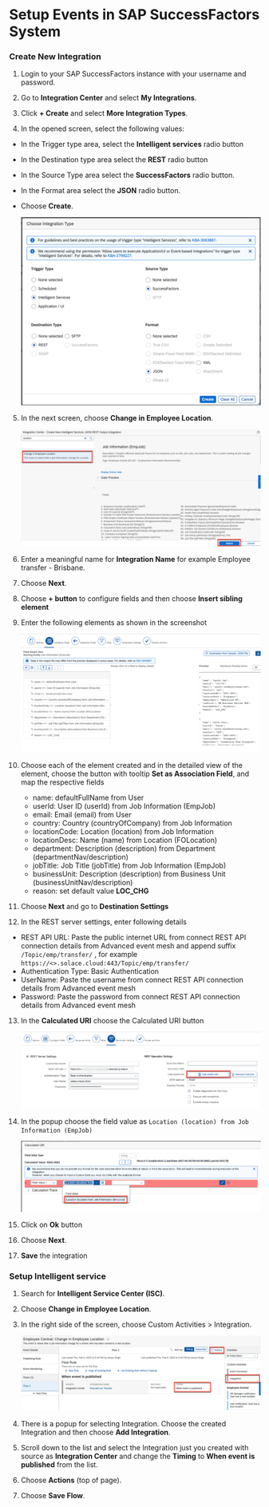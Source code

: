 # Setup Events in SAP SuccessFactors System

### Create New Integration

1. Login to your SAP SuccessFactors instance with your username and password.

2. Go to **Integration Center** and select **My Integrations**.

3. Click **+ Create** and select **More Integration Types**.

4. In the opened screen, select the following values:

- In the Trigger type area, select the **Intelligent services** radio button

- In the Destination type area select the **REST** radio button

- In the Source Type area select the **SuccessFactors** radio button.

- In the Format area select the **JSON** radio button.

- Choose **Create**.

    ![setup1](./images/setup1.png)

5. In the next screen, choose **Change in Employee Location**.

    ![setup2](./images/setup2.png)

6. Enter a meaningful name for **Integration Name** for example Employee transfer - Brisbane.

7. Choose **Next**.

8. Choose **+ button** to configure fields and then choose **Insert sibling element**

9. Enter the following elements as shown in the screenshot

    ![setup3](./images/setup3.png)

10. Choose each of the element created and in the detailed view of the element, choose the button with tooltip **Set as Association Field**, and map the respective fields

    - name: defaultFullName from User
    - userId: User ID (userId) from Job Information (EmpJob)
    - email: Email (email) from User
    - country: Country (countryOfCompany) from Job Information
    - locationCode: Location (location) from Job Information
    - locationDesc: Name (name) from Location (FOLocation)
    - department: Description (description) from Department (departmentNav/description)
    - jobTitle: Job Title (jobTitle) from Job Information (EmpJob)
    - businessUnit: Description (description) from Business Unit (businessUnitNav/description)
    - reason: set default value **LOC_CHG**

11. Choose **Next** and go to **Destination Settings**

12. In the REST server settings, enter following details

- REST API URL: Paste the public internet URL from connect REST API connection details from Advanced event mesh and append suffix `/Topic/emp/transfer/` , for example `https://<>.solace.cloud:443/Topic/emp/transfer/`
- Authentication Type: Basic Authentication
- UserName: Paste the username from connect REST API connection details from Advanced event mesh
- Password: Paste the password from connect REST API connection details from Advanced event mesh

13. In the **Calculated URI** choose the Calculated URI button

    ![setup4](./images/setup4.png)

14. In the popup choose the field value as `Location (location) from Job Information (EmpJob)`

    ![setup5](./images/setup5.png)

15. Click on **Ok** button

16. Choose **Next**.

17. **Save** the integration

### Setup Intelligent service

1. Search for **Intelligent Service Center (ISC)**.

2. Choose **Change in Employee Location**.

3. In the right side of the screen, choose Custom Activities > Integration.

    ![setup6](./images/setup6.png)

4. There is a popup for selecting Integration. Choose the created Integration and then choose **Add Integration**.

5. Scroll down to the list and select the Integration just you created with source as **Integration Center** and change the **Timing** to **When event is published** from the list.

6. Choose **Actions** (top of page).

7. Choose **Save Flow**.